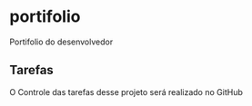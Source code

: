 # portifolio
Portifolio do desenvolvedor

## Tarefas

O Controle das tarefas desse projeto será realizado no GitHub
